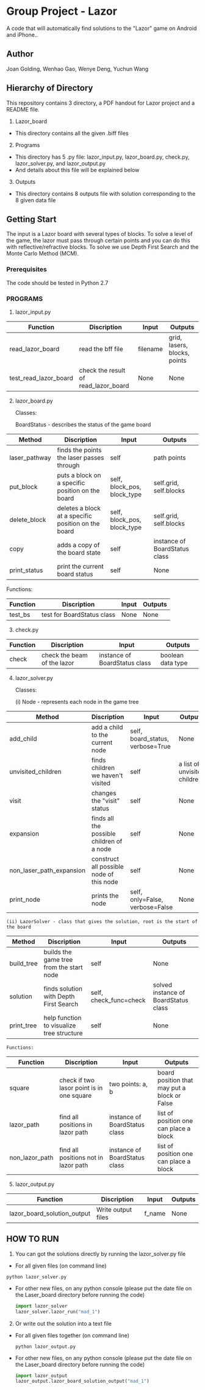 # Group Project - Lazor

A code that will automatically find solutions to the "Lazor" game on Android and iPhone..

## Author

Joan Golding, Wenhao Gao, Wenye Deng, Yuchun Wang

## Hierarchy of Directory

This repository contains 3 directory, a PDF handout for Lazor project and a README file.

1. Lazor_board
  - This directory contains all the given .biff files
2. Programs
  - This directory has 5 .py file: lazor_input.py, lazor_board.py, check.py, lazor_solver.py, and lazor_output.py
  - And details about this file will be explained below
3. Outputs
  - This directory contains 8 outputs file with solution corresponding to the 8 given data file

## Getting Start

The input is a Lazor board with several types of blocks. To solve a level of the game, the lazor must pass through certain points and you can do this with reflective/refractive blocks. 
To solve we use Depth First Search and the Monte Carlo Method (MCM).

### Prerequisites

The code should be tested in Python 2.7

### PROGRAMS

1. lazor_input.py

  | **Function** | **Discription** | **Input** | **Outputs** |
  | ------------ | --------------- | --------- | ----------- |
  | read_lazor_board | read the bff file | filename | grid, lasers, blocks, points |
  | test_read_lazor_board | check the result of read_lazor_board | None | None |

2. lazor_board.py
    
   Classes:
   
   BoardStatus - describes the status of the game board
    
  | **Method** | **Discription** | **Input** | **Outputs** |
  | ---------- | --------------- | --------- | ----------- |
  | laser_pathway | finds the points the laser passes through | self | path points |
  | put_block | puts a block on a specific position on the board | self, block_pos, block_type | self.grid, self.blocks |
  | delete_block | deletes a block at a specific position on the board | self, block_pos, block_type | self.grid, self.blocks |
  | copy | adds a copy of the board state | self | instance of BoardStatus class |
  | print_status | print the current board status | self | None |

   Functions:
    
  | **Function** | **Discription** | **Input** | **Outputs** |
  | ------------ | --------------- | --------- | ----------- |
  | test_bs | test for BoardStatus class | None | None |

    
3. check.py 

  | **Function** | **Discription** | **Input** | **Outputs** |
  | ------------ | --------------- | --------- | ----------- |
  | check | check the beam of the lazor | instance of BoardStatus class | boolean data type |
    
4. lazor_solver.py 

   Classes:
    
    (i) Node - represents each node in the game tree
   
  | **Method** | **Discription** | **Input** | **Outputs** |
  | ---------- | --------------- | --------- | ----------- |
  | add_child | add a child to the current node | self, board_status, verbose=True | None |
  | unvisited_children | finds children we haven't visited | self | a list of unvisited children |
  | visit | changes the "visit" status | self | None |
  | expansion | finds all the possible children of a node | self | None |
  | non_laser_path_expansion | construct all possible node of this node | self | None |
  | print_node | prints the node | self, only=False, verbose=False | None |

    (ii) LazorSolver - class that gives the solution, root is the start of the board
   
  | **Method** | **Discription** | **Input** | **Outputs** |
  | ---------- | --------------- | --------- | ----------- |
  | build_tree | builds the game tree from the start node | self | None |
  | solution | finds solution with Depth First Search | self, check_func=check | solved instance of BoardStatus class |
  | print_tree | help function to visualize tree structure | self | None |
    
    Functions:
   
  | **Function** | **Discription** | **Input** | **Outputs** |
  | ------------ | --------------- | --------- | ----------- |
  | square | check if two lasor point is in one square | two points: a, b | board position that may put a block or False |
  | lazor_path | find all positions in lazor path | instance of BoardStatus class | list of position one can place a block |
  | non_lazor_path | find all positions not in lazor path | instance of BoardStatus class | list of position one can place a block |
    
5. lazor_output.py

  | **Function** | **Discription** | **Input** | **Outputs** |
  | ------------ | --------------- | --------- | ----------- |
  | lazor_board_solution_output | Write output files | f_name | None |

    
## HOW TO RUN
  
 1. You can got the solutions directly by running the lazor_solver.py file
 
  - For all given files (on command line)
 
   ```
   python lazor_solver.py
   ```
 
  - For other new files, on any python console (please put the date file on the Laser_board directory before running the code)
  
    ```python
    import lazor_solver
    lazor_solver.lazor_run("mad_1")
    ```
    
 2. Or write out the solution into a text file
 
  - For all given files together (on command line)
  
    ```
    python lazor_output.py
    ```
    
  - For other new files, on any python console (please put the date file on the Laser_board directory before running the code)
  
    ```python
    import lazor_output
    lazor_output.lazor_board_solution_output("mad_1")
    ```
